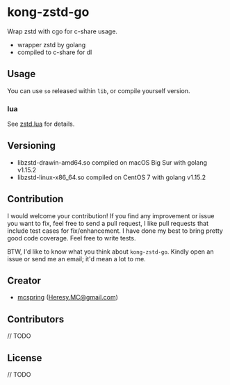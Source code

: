 # kong-zstd-go

Wrap zstd with cgo for c-share usage.

  * wrapper zstd by golang
  * compiled to c-share for dl
  

## Usage

You can use `so` released within `lib`, or compile yourself version.

### lua

See [zstd.lua](luajit/zstd.lua) for details.

## Versioning

- libzstd-drawin-amd64.so compiled on macOS Big Sur with golang v1.15.2
- libzstd-linux-x86_64.so compiled on CentOS 7 with golang v1.15.2

## Contribution

I would welcome your contribution! If you find any improvement or issue you want to fix, feel free to send a pull request, I like pull requests that include test cases for fix/enhancement. I have done my best to bring pretty good code coverage. Feel free to write tests.

BTW, I'd like to know what you think about `kong-zstd-go`. Kindly open an issue or send me an email; it'd mean a lot to me.

## Creator

- [mcspring](https://github.com/mcspring) (Heresy.MC@gmail.com)

## Contributors

// TODO

## License

// TODO
